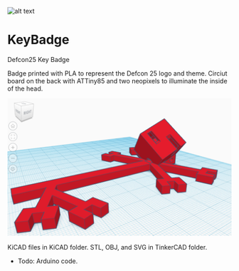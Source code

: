 ![alt text](https://i2.wp.com/itmeets.guru/wp-content/uploads/2017/05/Untitled-design-2.jpg "Defcon 25")

# KeyBadge
Defcon25 Key Badge

Badge printed with PLA to represent the Defcon 25 logo and theme. Circiut board on the back with ATTiny85 and two neopixels to illuminate the inside of the head.

![alt text](https://github.com/SeanLeftBelow/KeyBadge/blob/master/3d.png "In TinkerCAD")


KiCAD files in KiCAD folder.
STL, OBJ, and SVG in TinkerCAD folder.

- Todo: Arduino code.
